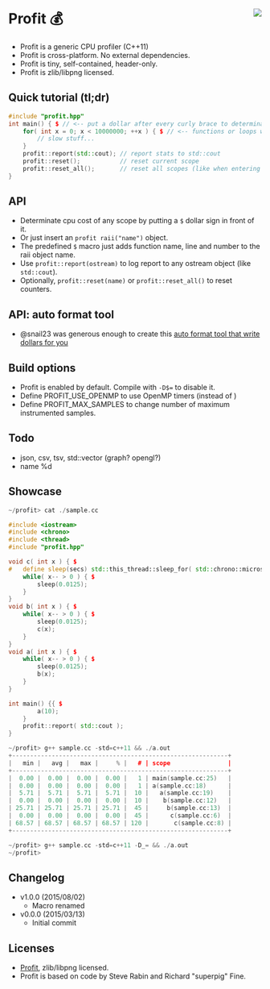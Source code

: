 # Profit :moneybag: <a href="https://travis-ci.org/r-lyeh/profit"><img src="https://api.travis-ci.org/r-lyeh/profit.svg?branch=master" align="right" /></a>

- Profit is a generic CPU profiler (C++11)
- Profit is cross-platform. No external dependencies.
- Profit is tiny, self-contained, header-only.
- Profit is zlib/libpng licensed.

## Quick tutorial (tl;dr)
```c++
#include "profit.hpp"
int main() { $ // <-- put a dollar after every curly brace to determinate cpu cost of the scope
    for( int x = 0; x < 10000000; ++x ) { $ // <-- functions or loops will apply too
        // slow stuff...
    }
    profit::report(std::cout); // report stats to std::cout
    profit::reset();           // reset current scope
    profit::reset_all();       // reset all scopes (like when entering a new frame)
}
```

## API
- Determinate cpu cost of any scope by putting a `$` dollar sign in front of it.
- Or just insert an `profit raii("name")` object.
- The predefined `$` macro just adds function name, line and number to the raii object name.
- Use `profit::report(ostream)` to log report to any ostream object (like `std::cout`).
- Optionally, `profit::reset(name)` or `profit::reset_all()` to reset counters.

## API: auto format tool
- @snail23 was generous enough to create this [auto format tool that write dollars for you](https://github.com/snailsoft/format)

## Build options
- Profit is enabled by default. Compile with `-D$=` to disable it.
- Define PROFIT_USE_OPENMP to use OpenMP timers (instead of <chrono>)
- Define PROFIT_MAX_SAMPLES to change number of maximum instrumented samples.

## Todo
- json, csv, tsv, std::vector<float> (graph? opengl?)
- name %d

## Showcase
```c++
~/profit> cat ./sample.cc

#include <iostream>
#include <chrono>
#include <thread>
#include "profit.hpp"

void c( int x ) { $
#   define sleep(secs) std::this_thread::sleep_for( std::chrono::microseconds( int(secs * 1000000) ) )
    while( x-- > 0 ) { $
        sleep(0.0125);
    }
}
void b( int x ) { $
    while( x-- > 0 ) { $
        sleep(0.0125);
        c(x);
    }
}
void a( int x ) { $
    while( x-- > 0 ) { $
        sleep(0.0125);
        b(x);
    }
}

int main() {{ $
        a(10);
    }
    profit::report( std::cout );
}

~/profit> g++ sample.cc -std=c++11 && ./a.out
+------------------------------------------------------------+
|   min |   avg |   max |     % |   # | scope                |
+------------------------------------------------------------+
|  0.00 |  0.00 |  0.00 |  0.00 |   1 | main(sample.cc:25)   |
|  0.00 |  0.00 |  0.00 |  0.00 |   1 | a(sample.cc:18)      |
|  5.71 |  5.71 |  5.71 |  5.71 |  10 |   a(sample.cc:19)    |
|  0.00 |  0.00 |  0.00 |  0.00 |  10 |    b(sample.cc:12)   |
| 25.71 | 25.71 | 25.71 | 25.71 |  45 |     b(sample.cc:13)  |
|  0.00 |  0.00 |  0.00 |  0.00 |  45 |      c(sample.cc:6)  |
| 68.57 | 68.57 | 68.57 | 68.57 | 120 |       c(sample.cc:8) |
+------------------------------------------------------------+

~/profit> g++ sample.cc -std=c++11 -D_= && ./a.out
~/profit>
```

## Changelog
- v1.0.0 (2015/08/02)
  - Macro renamed
- v0.0.0 (2015/03/13)
  - Initial commit

## Licenses
- [Profit](https://github.com/r-lyeh/profit), zlib/libpng licensed.
- Profit is based on code by Steve Rabin and Richard "superpig" Fine.
